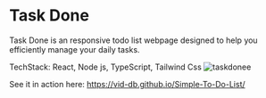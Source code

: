 # Task Done

Task Done is an responsive todo list webpage designed to help you efficiently manage your daily tasks.

TechStack: React, Node js, TypeScript, Tailwind Css
![taskdonee](https://github.com/vid-db/Simple-To-Do-List/assets/153529283/da28935f-114b-452a-86b7-63692974b3f8)

See it in action here: https://vid-db.github.io/Simple-To-Do-List/
